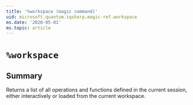 ```yaml
---
title: '%workspace (magic command)'
uid: microsoft.quantum.iqsharp.magic-ref.workspace
ms.date: '2020-05-01'
ms.topic: article
---
```


<!--
    NB: This file has been automatically generated from Microsoft.Quantum.IQSharp.Jupyter.dll,
        please do not manually edit it.

    [DEBUG] JSON source:
        {"Name": "%workspace", "Documentation": {"Summary": "Returns a list of all operations and functions defined in the current session, either interactively or loaded from the current workspace.", "Full": null, "Description": null, "Remarks": null, "Examples": null, "SeeAlso": null}, "AssemblyName": "Microsoft.Quantum.IQSharp.Jupyter"}
-->

# `%workspace`

## Summary

Returns a list of all operations and functions defined in the current session, either interactively or loaded from the current workspace.

